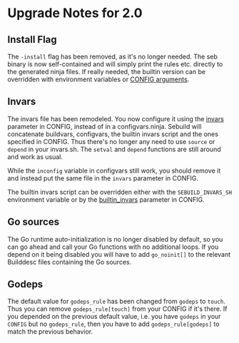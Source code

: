 # Upgrade Notes for 2.0

## Install Flag

The `-install` flag has been removed, as it's no longer needed. The seb binary
is now self-contained and will simply print the rules etc. directly to the
generated ninja files. If really needed, the builtin version can be overridden
with environment variables or
[CONFIG arguments](../descriptors/config.md#builtin_rules_ninja).

## Invars

The invars file has been remodeled. You now configure it using the
[invars](../descriptors/config.md#invars) parameter in CONFIG, instead of in a
configvars.ninja. Sebuild will concatenate buildvars, configvars, the builtin
invars script and the ones specified in CONFIG. Thus there's no longer any need
to use `source` or `depend` in your invars.sh. The `setval` and `depend`
functions are still around and work as usual.

While the `inconfig` variable in configvars still work, you should remove it
and instead put the same file in the `invars` parameter in CONFIG.

The builtin invars script can be overridden either with the `SEBUILD_INVARS_SH`
environment variable or by the
[builtin_invars](../descriptors/config.md#builtin_invars) parameter in CONFIG.

## Go sources

The Go runtime auto-initialization is no longer disabled by default, so you
can go ahead and call your Go functions with no additional loops. If you
depend on it being disabled you will have to add `go_noinit[]` to the
relevant Builddesc files containing the Go sources.

## Godeps

The default value for `godeps_rule` has been changed from `godeps` to `touch`.
Thus you can remove `godeps_rule[touch]` from your CONFIG if it's there.
If you depended on the previous default value, i.e. you have `godeps` in your
`CONFIG` but no `godeps_rule`, then you have to add `godeps_rule[godeps]` to
match the previous behavior.
